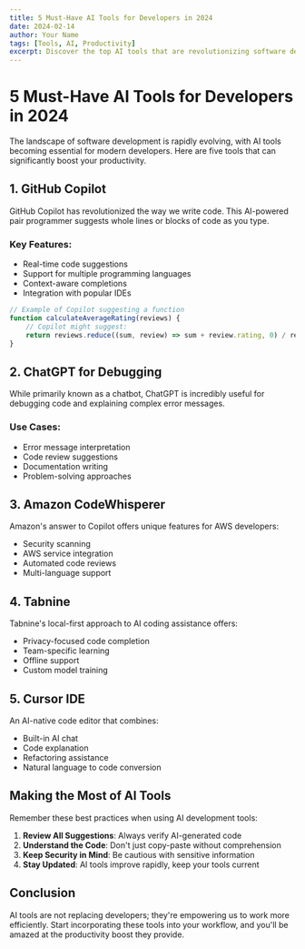 ```yaml
---
title: 5 Must-Have AI Tools for Developers in 2024
date: 2024-02-14
author: Your Name
tags: [Tools, AI, Productivity]
excerpt: Discover the top AI tools that are revolutionizing software development and making developers more productive.
---
```


# 5 Must-Have AI Tools for Developers in 2024

The landscape of software development is rapidly evolving, with AI tools becoming essential for modern developers. Here are five tools that can significantly boost your productivity.

## 1. GitHub Copilot

GitHub Copilot has revolutionized the way we write code. This AI-powered pair programmer suggests whole lines or blocks of code as you type.

### Key Features:
- Real-time code suggestions
- Support for multiple programming languages
- Context-aware completions
- Integration with popular IDEs

```javascript
// Example of Copilot suggesting a function
function calculateAverageRating(reviews) {
    // Copilot might suggest:
    return reviews.reduce((sum, review) => sum + review.rating, 0) / reviews.length;
}
```

## 2. ChatGPT for Debugging

While primarily known as a chatbot, ChatGPT is incredibly useful for debugging code and explaining complex error messages.

### Use Cases:
- Error message interpretation
- Code review suggestions
- Documentation writing
- Problem-solving approaches

## 3. Amazon CodeWhisperer

Amazon's answer to Copilot offers unique features for AWS developers:

- Security scanning
- AWS service integration
- Automated code reviews
- Multi-language support

## 4. Tabnine

Tabnine's local-first approach to AI coding assistance offers:

- Privacy-focused code completion
- Team-specific learning
- Offline support
- Custom model training

## 5. Cursor IDE

An AI-native code editor that combines:

- Built-in AI chat
- Code explanation
- Refactoring assistance
- Natural language to code conversion

## Making the Most of AI Tools

Remember these best practices when using AI development tools:

1. **Review All Suggestions**: Always verify AI-generated code
2. **Understand the Code**: Don't just copy-paste without comprehension
3. **Keep Security in Mind**: Be cautious with sensitive information
4. **Stay Updated**: AI tools improve rapidly, keep your tools current

## Conclusion

AI tools are not replacing developers; they're empowering us to work more efficiently. Start incorporating these tools into your workflow, and you'll be amazed at the productivity boost they provide. 